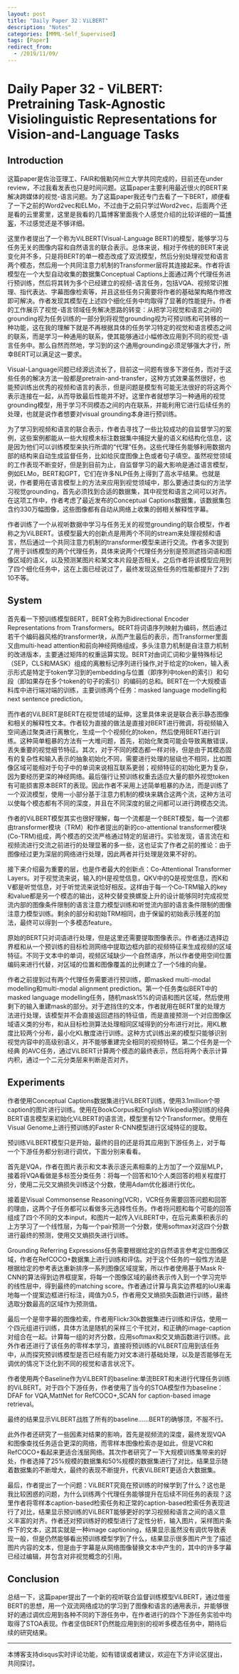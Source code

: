 ```yaml
---
layout: post
title: "Daily Paper 32：ViLBERT"
description: "Notes"
categories: [MMML-Self_Supervised]
tags: [Paper]
redirect_from:
  - /2019/11/09/
---
```


# Daily Paper 32 - ViLBERT: Pretraining Task-Agnostic Visiolinguistic Representations for Vision-and-Language Tasks  

## Introduction  

这篇paper是佐治亚理工、FAIR和俄勒冈州立大学共同完成的，目前还在under review，不过我看发表也只是时间问题。这篇paper主要利用最近很火的BERT来解决跨媒体的视觉-语言问题。为了这篇paper我还专门去看了一下BERT，顺便看了一下之前的Word2vec和ELMo，不过由于之前只学过Word2vec，后面两个还是看的云里雾里，这里是我看的几篇博客里面我个人感觉介绍的比较详细的一篇[博客](https://www.cnblogs.com/rucwxb/p/10277217.html)，不过感觉还是不够详细。  

这里作者提出了一个称为ViLBERT(Visual-Language BERT)的模型，能够学习与任务无关的图像内容和自然语言的联合表示。总体来说，相对于传统的BERT来说变化并不多，只是将BERT的单一模态改成了双流模型，然后分别处理视觉和语言两个模态，然后用一个共同注意力机制的Transformer层将其连接起来。作者将该模型在一个大型自动收集的数据集Conceptual Captions上面通过两个代理任务进行预训练，然后将其转为多个已经建立的视频-语言任务，包括VQA、视频常识推理、指代表达、字幕图像检索等，并且这些任务只需要将作者的基础架构略作修改即可解决。作者发现其模型在上述四个细化任务中均取得了显著的性能提升。作者的工作展示了视觉-语言领域任务解决思路的转变：从把学习视觉和语言之间的grounding视为任务训练的一部分到将视觉grounding视为可预训练和可转移的一种功能，这在我的理解下就是不再根据具体的任务学习特定的视觉和语言模态之间的联系，而是学习一种通用的联系，使其能够通过小幅修改应用到不同的视觉-语言任务中。那么自然而然地，学习到的这个通用grounding必须足够强大才行，所幸BERT可以满足这一要求。  

Visual-Language问题已经源远流长了，目前这一问题有很多下游任务，而对于这些任务的解决方法一般都是pretrain-and-transfer，这种方式效果虽然很好，也能预训练出优秀的视频和语言的表示，但是问题是模型有可能无法很好的将这两个表示连接在一起，从而导致最后性能并不好。这里作者就想学习一种通用的视觉grounding模型，用于学习不同模态之间的内在联系，并能利用它进行后续任务的处理，也就是说作者想要对visual grounding本身进行预训练。  

为了学习到视频和语言的联合表示，作者去寻找了一些比较成功的自监督学习的案例，这些案例都能从一些大规模未标注数据集中捕捉大量的语义和结构化信息，这是因为他们可以训练模型来执行所谓的“代理”任务。这些代理任务能够利用数据内部的结构来自动生成监督任务，比如给灰度图像上色或者句子填空。虽然视觉领域的工作表现不断变好，但是到目前为止，自监督学习的最大影响是通过语言模型，例如ELMo，BERT和GPT，它们在许多NLP任务上得到了高水平结果。也就是说，作者要用在语言模型上的方法来应用到视觉领域中，那么要通过类似的方法学习视觉grounding，首先必须找到合适的数据集，其中视觉和语言之间可以对齐。在这项工作中，作者考虑了最近发布的Conceptual Captions数据集，该数据集包含约330万幅图像，这些图像都有自动从网络上收集的弱相关解释性字幕。  

作者训练了一个从视听数据中学习与任务无关的视觉grounding的联合模型，作者称之为ViLBERT。该模型最大的创新点是用两个不同的stream来处理视频和语言，然后通过一个共同注意力机制的transformer模型来进行交流。作者多次提到了用于训练模型的两个代理任务，具体来说两个代理任务分别是预测遮挡词语和图像区域的语义，以及预测某图片和某文本片段是否相关。之后作者将该模型应用到了四个细化任务中，这在上面已经说过了，最终发现这些任务的性能都提升了2到10不等。  

## System  

首先看一下预训练模型BERT，BERT全称为Bidirectional Encoder Representations from Transformers。BERT将词语序列映射为编码，然后通过若干个编码器风格的transformer块，从而产生最后的表示，而Transformer里面又由multi-head attention和前向神经网络组成，多头注意力机制是自注意力机制的改进版本，主要通过矩阵的权重运算实现。BERT对由词汇词和少量特殊标记（SEP，CLS和MASK）组成的离散标记序列进行操作,对于给定的token，输入表示形式是特定于token学习到的embedding与位置（即序列中token的索引）和句段（即如果存在多个token的句子的索引）的编码的总和。BERT在一个大规模语料库中进行端对端的训练，主要训练两个任务：masked language modelling和next sentence prediction。  

而作者的ViLBERT是BERT在视觉领域的延伸，这里具体来说是联合表示静态图像和相关的解释性文本。作者较为直接的做法是直接对BERT进行微调，将视频输入空间通过聚类进行离散化，生成一个个视频化的token，然后使用BERT进行训练。这种简单粗暴的方法有一大堆问题，首先，初始化聚类可能会导致离散错误，丢失重要的视觉细节特征。其次，对于不同的模态都一样对待，但是由于其模态固有的复杂性和输入表示的抽象初始化不同，需要进行处理的层级也不相同，比如图像区域可能相对于句子中的单词来说相互联系更弱；视频特征的初始化更为复杂，因为要经历更深的神经网络。最后强行让预训练权重去适应大量的额外视觉token有可能损害原本BERT的表现。因此作者不采用上述简单粗暴的办法，而是训练了一个双流模型，使用一小部分基于注意力机制的模块来耦合这两个流，这种方法可以使每个模态都有不同的深度，并且在不同深度的层之间都可以进行跨模态交流。  

作者的ViLBERT模型其实也很好理解，每一个流都是一个BERT模型，每一个流都由transformer模块（TRM）和作者提出的新的co-attentional transformer模块(Co-TRM)组成，两个模态的交流严格通过特定的层进行。实验发现，语言流在和视频流进行交流之前进行的处理显著的多一些，这也证实了作者之前的推论：由于图像经过更为深层的网络进行处理，因此两者并行处理是效果不好的。  

接下来介绍最为重要的层，也是作者最大的创新点：Co-Attentional Transformer Layers。对于视觉流来说，输入的H是视觉信息，QKV中的Q是视觉信息，而K和V都是听觉信息，对于听觉流来说恰好相反。这样由于每一个Co-TRM输入的key和value都是另一个模态的输出，这种交替变换螺旋上升的设计能够同时完成视觉流内部的图像条件限制的语言注意力模型训练和听觉流内部的语言条件限制的图像注意力模型训练。剩余的部分和初始TRM相同，由于保留的初始表示残差的加法，最终可以得到一个多模态feature。  

原始的BERT只对词语进行处理，但是这里还需要提取图像表示。作者通过选择边界框和从一个预训练的目标检测网络中提取边框内部的视频特征来生成视频的区域特征。不同于文本中的单词，视频区域缺少一个自然语序，所以作者使用空间位置编码来进行代替，对区域的位置和图像覆盖的比例建立了一个5维的向量。  

作者之前提到过有两个代理任务需要进行预训练，即masked multi-modal modelling和multi-modal alignment prediction。第一个任务类似BERT中的masked language modelling任务，随机mask15%的词语和图片区域，然后使用剩下的输入重建mask的部分。对于遮挡住的文本，作者就用在BERT里的处理方法进行处理，该模型并不会直接返回遮挡的特征值，而是直接预测一个对应图像区域语义类的分布，和从目标检测算法处理相同区域得到的分布进行对比，用KL散度比较两个分布，最小化KL散度进行训练。这种方式训练出来的模型只能够识别视觉内容中的高级别语义，并不能够重建完全相同的视频特征。第二个任务是一个经典 的AVC任务，通过ViLBERT计算两个模态的最终表示，然后将两个表示计算内积，通过一个二元分类层来判断是否对齐。  

## Experiments  

作者使用Conceptual Captions数据集进行ViLBERT训练，使用3.1million个带caption的图片进行训练。使用在BookCorpus和English Wikipedia预训练的经典BERT语言模型来初始化ViLBERT的语言流，模型里有12个Transformer。使用在Visual Genome上进行预训练的Faster R-CNN模型进行区域特征的提取。  

预训练ViLBERT模型只是开始，最终的目的还是将其应用到下游任务上，对于每一个下游任务都分别进行调优，下面分别来看看。  

首先是VQA，作者在图片表示和文本表示逐元素相乘的上方加了一个双层MLP，接着将VQA看做是多标签分类任务：将每一个回答和10个人类回答的相关程度打分，使用二元交叉熵损失训练这个分数，使用Adam优化器进行优化。  

接着是Visual Commonsense Reasoning(VCR)，VCR任务需要回答问题和回答的理由，这两个子任务都可以看做多元选择性任务。作者将问题和每个可能的回答组成了四个不同的文本input，和图片一起传入ViLBERT中，在后元素乘积表示的上方学习了一个线性层，为每一个pair预测一个分数，使用softmax对这四个分数进行最终的预测，使用交叉熵损失进行训练。  

Grounding Referring Expressions任务需要根据给定的自然语言参考定位图像区域，作者在RefCOCO+数据集上进行训练和评估。对于这个任务的一般性方法是根据给定的参考表达重新排序一系列图像区域提案，所以作者使用基于Mask R-CNN的算法得到边界框提案，将每一个图像区域的最终表示传入到一个学习完毕的线性层中，得到最终的matching score。作者通过计算与真实边界框的IoU来毒地每一个提案边框进行标注，阈值为0.5，作者用交叉熵损失函数进行训练，最终选取分数最高的区域作为预测值。  

最后一个是带字幕的图像检索，作者用Flickr30k数据集进行训练和评估，使用一个四元组进行训练，具体方法是随机的采样三个干扰对，和正确的image-caption对组合在一起。计算每一组的对齐分数，应用softmax和交叉熵函数进行训练。此外作者还进行了该任务的零样本学习，直接将预训练的ViLBERT应用到该任务中，从而探究预训练模型是否已经有能力对文本进行基础处理，以及是否能够在无调优的情况下泛化到不同的视觉和语言状况下。  

作者使用两个Baseline作为ViLBERT的baseline:单流BERT和未进行代理任务训练的ViLBERT。对于四个下游任务，作者使用了当今的STOA模型作为baseline：DFAF for VQA,MattNet for RefCOCO+,SCAN for caption-based image retrieval。  

最终的结果显示ViLBERT战胜了所有的baseline……BERT的确够顶，不服不行。  

此外作者还研究了一些因素对结果的影响，首先是视频流的深度，最终发现VQA和图像查找任务适合更深的网络，而零样本图像检索亦是如此，但是VCR和RefCOCO+看起来更适合浅层网络。其次作者研究了一下大规模训练集带来的好处，作者选择了25%规模的数据集和50%规模的数据集进行了对比，结果显示随着数据集的不断增大，最终的表现不断提升，代表ViLBERT更适合大数据集。  

最后，作者提出了一个问题：ViLBERT究竟在预训练的时候学到了什么？这也是我比较困惑的问题，为什么训练两个代理任务能够提升在后续不同任务的表现？这里作者将零样本caption-based检索任务和正常的caption-based检索任务表现进行了对比，结果显示预训练的ViLBERT能够更好的学习视频和语言之间的语义意义丰富的对齐。作者还对预训练好的模型进行了定性分析，输入图片，采样图片条件下的文本，这其实就是一种image captioning，结果显示虽然没有调优导致表现一般，但是仍然能够看出预训练模型学到了什么，结果显示很多图片产生了描述图片内容的文本，但是由于字幕是从网络图像替换文本中产生的，其中的许多字幕已经过编辑，并包含对非视觉概念的引用。  

## Conclusion  

总结一下，这篇paper提出了一个新的视听联合监督训练模型ViLBERT，通过借鉴BERT的思想，用一个双流网络成功的学习到了图像和语言的通用表示，并能够很好的通过调优应用到各种不同的下游任务中，在作者进行的四个下游任务实验中均取得了STOA表现。作者坚信BERT仍然能应用到别的视听多模态任务中，期待后续的研究结果。  

---
本博客支持disqus实时评论功能，如有错误或者建议，欢迎在下方评论区提出，共同探讨。  
